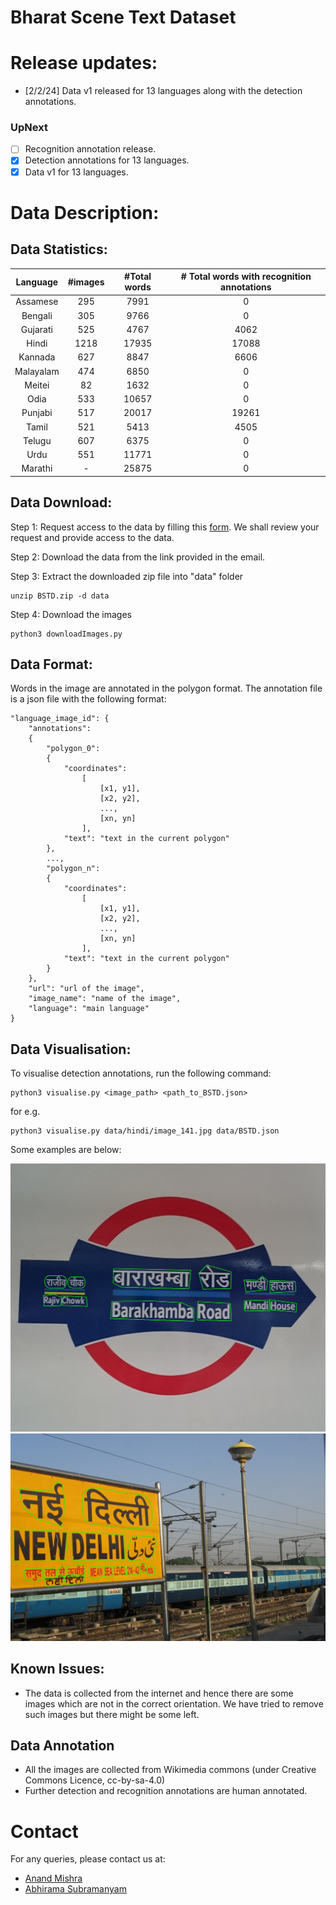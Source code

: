 # Bharat Scene Text Dataset

[comment]: <> (Add a table with 13 languages and links to its files)

# Release updates:

[comment]: <> (checkbox style release updates with cross ticks for the ones present)

- [2/2/24] Data v1 released for 13 languages along with the detection annotations.

### UpNext
- [ ] Recognition annotation release.
- [x] Detection annotations for 13 languages.
- [x] Data v1 for 13 languages.

# Data Description:
## Data Statistics:

| Language | #images | #Total words | # Total words with recognition annotations |
| :---: | :---: | :---: | :---: |
| Assamese | 295 | 7991 | 0 |
| Bengali | 305 | 9766 | 0 |
| Gujarati | 525 | 4767 | 4062 |
| Hindi | 1218 | 17935 | 17088 |
| Kannada | 627 | 8847 | 6606 |
| Malayalam | 474 | 6850 | 0 |
| Meitei | 82 | 1632 | 0 |
| Odia | 533 | 10657 | 0 |
| Punjabi | 517 | 20017 | 19261 |
| Tamil | 521 | 5413 | 4505 |
| Telugu | 607 | 6375 | 0 |
| Urdu | 551 | 11771 | 0 |
| Marathi | - | 25875 | 0 |


## Data Download:

Step 1: Request access to the data by filling this [form](https://forms.gle/pbJAQpSSKB8jGhTcA). We shall review your request and provide access to the data.

Step 2: Download the data from the link provided in the email.

Step 3: Extract the downloaded zip file into "data" folder
```
unzip BSTD.zip -d data
```
Step 4: Download the images
```
python3 downloadImages.py 
```

## Data Format:
Words in the image are annotated in the polygon format. The annotation file is a json file with the following format:
```
"language_image_id": {
    "annotations": 
    {
        "polygon_0":
        {
            "coordinates":
                [
                    [x1, y1],
                    [x2, y2],
                    ...,
                    [xn, yn]
                ],
            "text": "text in the current polygon"
        },
        ...,
        "polygon_n":
        {
            "coordinates":
                [
                    [x1, y1],
                    [x2, y2],
                    ...,
                    [xn, yn]
                ],
            "text": "text in the current polygon"
        }
    },
    "url": "url of the image",
    "image_name": "name of the image",
    "language": "main language"
}
```

## Data Visualisation:
To visualise detection annotations, run the following command:
```
python3 visualise.py <image_path> <path_to_BSTD.json>
```
for e.g.
```
python3 visualise.py data/hindi/image_141.jpg data/BSTD.json
```

Some examples are below:
<!-- Add an example image next to this line -->
![image info](visualised_images/image.jpg)
![image info](visualised_images/image2.jpg)

## Known Issues:
- The data is collected from the internet and hence there are some images which are not in the correct orientation. We have tried to remove such images but there might be some left. 

## Data Annotation
- All the images are collected from Wikimedia commons (under Creative Commons Licence, cc-by-sa-4.0)
- Further detection and recognition annotations are human annotated.

# Contact
For any queries, please contact us at:
- [Anand Mishra](mailto:mishra@iitj.ac.in)
- [Abhirama Subramanyam](mailto:penamakuri.1@iitj.ac.in)
